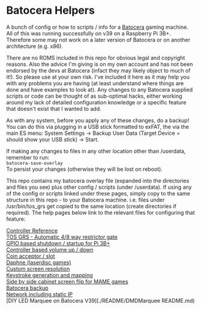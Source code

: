 # Batocera Helpers
A bunch of config or how to scripts / info for a [Batocera](https://batocera.org/) gaming machine.  All of this was running successfully on v39 on a Raspberry Pi 3B+.  Therefore some may not work on a later version of Batocera or on another architecture (e.g. x86).  

There are no ROMS included in this repo for obvious legal and copyright reasons.  Also the advice I'm giving is on my own account and has not been endorsed by the devs at Batocera (infact they may likely object to much of it!).  So please use at your own risk.  I've included it here as it may help you with any problems you are having (at least understand where things are done and have examples to look at).  Any changes to any Batocera supplied scripts or code can be thought of as sub-optimal hacks, either working around my lack of detailed configuration knowledge or a specific feature that doesn't exist that I wanted to add.

As with any system, before you apply any of these changes, do a backup!  You can do this via plugging in a USB stick formatted to exFAT, the via the main ES menu: System Settings -> Backup User Data (Target Device = should show your USB stick) -> Start.

If making any changes to files in any other location other than /userdata, remember to run:  
`batocera-save-overlay`  
To persist your changes (otherwise they will be lost on reboot).  

This repo contains my batocera overlay file (expanded into the directories and files you see) plus other config / scripts (under /userdata).  If using any of the config or scripts linked under these pages, simply copy to the same structure in this repo - to your Batocera machine.  i.e. files under /usr/bin/tos_grs get copied to the same location (create directories if required).  The help pages below link to the relevant files for configuring that feature:  

[Controller Reference](./README/Controller%20Reference%20README.md#controller-reference)  
[TOS GRS - Automatic 4/8 way restrictor gate](./README/TOS_GRS_Switch%20README.md#tos-grs---automatic-48-way-restrictor-gate)  
[GPIO based shutdown / startup for Pi 3B+](./README/PowerOffOn%20README.md#gpio-based-shutdown--startup-for-pi-3b)  
[Controller based volume up / down](./README/VolumeUpDown%20README.md#controller-based-volume-up--down)  
[Coin acceptor / slot](./README/CoinAcceptor%20README.md#coin-acceptor--slot)  
[Daphne (laserdisc games)](./README/Daphne%20README.md#daphne-laserdisc-games)  
[Custom screen resolution](./README/ScreenRes%20README.md#custom-screen-resolution)  
[Keystroke generation and mapping](./README/Keystroke%20README.md#keystroke-generation-and-mapping)  
[Side by side cabinet screen flip for MAME games](./README/SideBySide%20README.md)  
[Batocera backup](./README/Backup%20README.md)  
[Network including static IP](./README/Network%20README.md)  
[DIY LED Marquee on Batocera V39][./README/DMDMarquee README.md)  
